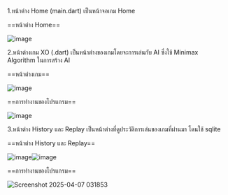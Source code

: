 1.หน้าต่าง Home (main.dart)
เป็นหน้าจอเกม Home

==หน้าต่าง Home==

![image](https://cdn.discordapp.com/attachments/1094611107236294657/1359629636639784970/IMG_0676.png?ex=67f82d46&is=67f6dbc6&hm=d08d3fa72bd7be9b324cc8a218c01f9455e96abe4cb0611499e03422ac6eefbd&)

2.หน้าต่างเกม XO (.dart)
เป็นหน้าต่างของเกมโดยจะการเล่นกับ AI ซึ่งใช้ Minimax Algorithm ในการสร้าง AI

==หน้าต่างเกม==

![image](https://github.com/user-attachments/assets/aae2269e-4b3c-448b-9c5c-a01389e4ab5c)

==การทำงานของโปรแกรม==

![image](https://github.com/user-attachments/assets/4328b202-6082-4ec4-a01e-d9b27b3ebfe7)

3.หน้าต่าง History และ Replay
เป็นหน้าต่างที่ดูประวัติการเล่นของเกมที่ผ่านมา โดนใช้ sqlite

==หน้าต่าง History และ Replay==

![image](https://github.com/user-attachments/assets/5e4f7bfc-8304-4a87-a57a-2ba5a49dac14)![image](https://github.com/user-attachments/assets/c7afa481-97eb-4fa2-aa47-fdf3246679ee)



==การทำงานของโปรแกรม==

![Screenshot 2025-04-07 031853](https://github.com/user-attachments/assets/a09b8474-c8be-4ecd-bf69-63fd1098ea76)
